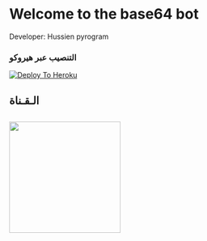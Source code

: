 # Welcome to the base64 bot

Developer: Hussien pyrogram

### التنصيب عبر هيروكو ##
[![Deploy To Heroku](https://www.herokucdn.com/deploy/button.svg)](https://heroku.com/deploy?template=https://github.com/SS7SS/base64)

## الـقـناة ##
   <a href="https://t.me/Z_X_M"><img src="https://img.shields.io/badge/Source%20Dev%3F-here-inactive?&style=plastic?&logo=telegram" width=220px></a></p>
 - 
